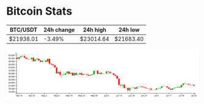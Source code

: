 # Bitcoin Stats

BTC/USDT|24h change|24h high|24h low|
|---|---|---|---|
|$21938.01|-3.49%|$23014.64|$21683.40|

<img src="./chart.svg">

